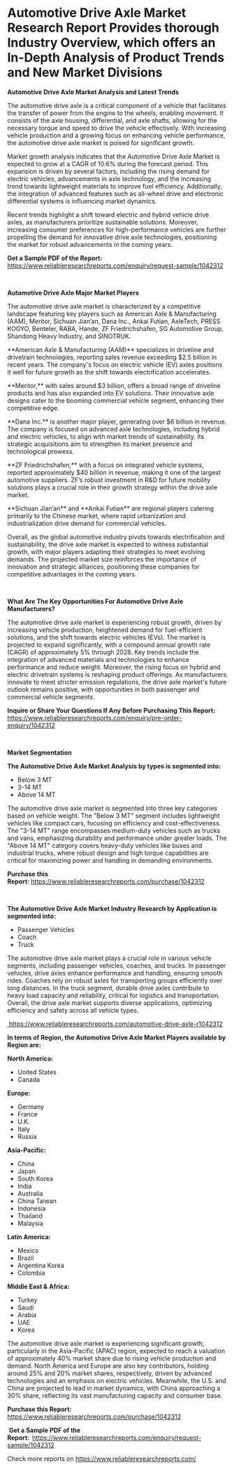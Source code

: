 <p><h1>Automotive Drive Axle Market Research Report Provides thorough Industry Overview, which offers an In-Depth Analysis of Product Trends and New Market Divisions</h1></p><p><strong>Automotive Drive Axle Market Analysis and Latest Trends</strong></p>
<p><p>The automotive drive axle is a critical component of a vehicle that facilitates the transfer of power from the engine to the wheels, enabling movement. It consists of the axle housing, differential, and axle shafts, allowing for the necessary torque and speed to drive the vehicle effectively. With increasing vehicle production and a growing focus on enhancing vehicle performance, the automotive drive axle market is poised for significant growth.</p><p>Market growth analysis indicates that the Automotive Drive Axle Market is expected to grow at a CAGR of 10.6% during the forecast period. This expansion is driven by several factors, including the rising demand for electric vehicles, advancements in axle technology, and the increasing trend towards lightweight materials to improve fuel efficiency. Additionally, the integration of advanced features such as all-wheel drive and electronic differential systems is influencing market dynamics.</p><p>Recent trends highlight a shift toward electric and hybrid vehicle drive axles, as manufacturers prioritize sustainable solutions. Moreover, increasing consumer preferences for high-performance vehicles are further propelling the demand for innovative drive axle technologies, positioning the market for robust advancements in the coming years.</p></p>
<p><strong>Get a Sample PDF of the Report:&nbsp;</strong> <a href="https://www.reliableresearchreports.com/enquiry/request-sample/1042312?utm_campaign=2328&utm_medium=2&utm_source=Github&utm_content=ia&utm_term=16022025&utm_id=automotive-drive-axle">https://www.reliableresearchreports.com/enquiry/request-sample/1042312</a></p>
<p>&nbsp;</p>
<p><strong>Automotive Drive Axle Major Market Players</strong></p>
<p><p>The automotive drive axle market is characterized by a competitive landscape featuring key players such as American Axle & Manufacturing (AAM), Meritor, Sichuan Jian’an, Dana Inc., Ankai Futian, AxleTech, PRESS KOGYO, Benteler, RABA, Hande, ZF Friedrichshafen, SG Automotive Group, Shandong Heavy Industry, and SINOTRUK.</p><p>**American Axle & Manufacturing (AAM)** specializes in driveline and drivetrain technologies, reporting sales revenue exceeding $2.5 billion in recent years. The company's focus on electric vehicle (EV) axles positions it well for future growth as the shift towards electrification accelerates.</p><p>**Meritor,** with sales around $3 billion, offers a broad range of driveline products and has also expanded into EV solutions. Their innovative axle designs cater to the booming commercial vehicle segment, enhancing their competitive edge.</p><p>**Dana Inc.** is another major player, generating over $6 billion in revenue. The company is focused on advanced axle technologies, including hybrid and electric vehicles, to align with market trends of sustainability. Its strategic acquisitions aim to strengthen its market presence and technological prowess.</p><p>**ZF Friedrichshafen,** with a focus on integrated vehicle systems, reported approximately $40 billion in revenue, making it one of the largest automotive suppliers. ZF’s robust investment in R&D for future mobility solutions plays a crucial role in their growth strategy within the drive axle market.</p><p>**Sichuan Jian’an** and **Ankai Futian** are regional players catering primarily to the Chinese market, where rapid urbanization and industrialization drive demand for commercial vehicles.</p><p>Overall, as the global automotive industry pivots towards electrification and sustainability, the drive axle market is expected to witness substantial growth, with major players adapting their strategies to meet evolving demands. The projected market size reinforces the importance of innovation and strategic alliances, positioning these companies for competitive advantages in the coming years.</p></p>
<p>&nbsp;</p>
<p><strong>What Are The Key Opportunities For Automotive Drive Axle Manufacturers?</strong></p>
<p><p>The automotive drive axle market is experiencing robust growth, driven by increasing vehicle production, heightened demand for fuel-efficient solutions, and the shift towards electric vehicles (EVs). The market is projected to expand significantly, with a compound annual growth rate (CAGR) of approximately 5% through 2028. Key trends include the integration of advanced materials and technologies to enhance performance and reduce weight. Moreover, the rising focus on hybrid and electric drivetrain systems is reshaping product offerings. As manufacturers innovate to meet stricter emission regulations, the drive axle market's future outlook remains positive, with opportunities in both passenger and commercial vehicle segments.</p></p>
<p><strong>Inquire or Share Your Questions If Any Before Purchasing This Report:</strong> <a href="https://www.reliableresearchreports.com/enquiry/pre-order-enquiry/1042312?utm_campaign=2328&utm_medium=2&utm_source=Github&utm_content=ia&utm_term=16022025&utm_id=automotive-drive-axle">https://www.reliableresearchreports.com/enquiry/pre-order-enquiry/1042312</a></p>
<p>&nbsp;</p>
<p><strong>Market Segmentation</strong></p>
<p><strong>The Automotive Drive Axle Market Analysis by types is segmented into:</strong></p>
<p><ul><li>Below 3 MT</li><li>3-14 MT</li><li>Above 14 MT</li></ul></p>
<p><p>The automotive drive axle market is segmented into three key categories based on vehicle weight. The "Below 3 MT" segment includes lightweight vehicles like compact cars, focusing on efficiency and cost-effectiveness. The "3-14 MT" range encompasses medium-duty vehicles such as trucks and vans, emphasizing durability and performance under greater loads. The "Above 14 MT" category covers heavy-duty vehicles like buses and industrial trucks, where robust design and high torque capabilities are critical for maximizing power and handling in demanding environments.</p></p>
<p><strong>Purchase this Report:&nbsp;</strong><a href="https://www.reliableresearchreports.com/purchase/1042312?utm_campaign=2328&utm_medium=2&utm_source=Github&utm_content=ia&utm_term=16022025&utm_id=automotive-drive-axle">https://www.reliableresearchreports.com/purchase/1042312</a></p>
<p>&nbsp;</p>
<p><strong>The Automotive Drive Axle Market Industry Research by Application is segmented into:</strong></p>
<p><ul><li>Passenger Vehicles</li><li>Coach</li><li>Truck</li></ul></p>
<p><p>The automotive drive axle market plays a crucial role in various vehicle segments, including passenger vehicles, coaches, and trucks. In passenger vehicles, drive axles enhance performance and handling, ensuring smooth rides. Coaches rely on robust axles for transporting groups efficiently over long distances. In the truck segment, durable drive axles contribute to heavy load capacity and reliability, critical for logistics and transportation. Overall, the drive axle market supports diverse applications, optimizing efficiency and safety across all vehicle types.</p></p>
<p><a href="https://www.reliableresearchreports.com/automotive-drive-axle-r1042312?utm_campaign=2328&utm_medium=2&utm_source=Github&utm_content=ia&utm_term=16022025&utm_id=automotive-drive-axle">&nbsp;https://www.reliableresearchreports.com/automotive-drive-axle-r1042312</a></p>
<p><strong>In terms of Region, the Automotive Drive Axle Market Players available by Region are:</strong></p>
<p>
    <p> <strong> North America: </strong>
        <ul>
            <li>United States</li>
            <li>Canada</li>
        </ul>
        </p> 
    <p> <strong> Europe: </strong>
        <ul>
            <li>Germany</li>
            <li>France</li>
            <li>U.K.</li>
            <li>Italy</li>
            <li>Russia</li>
        </ul>
        </p> 
    <p> <strong> Asia-Pacific: </strong>
        <ul>
            <li>China</li>
            <li>Japan</li>
            <li>South Korea</li>
            <li>India</li>
            <li>Australia</li>
            <li>China Taiwan</li>
            <li>Indonesia</li>
            <li>Thailand</li>
            <li>Malaysia</li>
        </ul>
        </p> 
    <p> <strong> Latin America: </strong>
        <ul>
            <li>Mexico</li>
            <li>Brazil</li>
            <li>Argentina Korea</li>
            <li>Colombia</li>
        </ul>
        </p> 
    <p> <strong> Middle East & Africa: </strong>
        <ul>
            <li>Turkey</li>
            <li>Saudi</li>
            <li>Arabia</li>
            <li>UAE</li>
            <li>Korea</li>
        </ul>
    </p>
    </p>
<p><p>The automotive drive axle market is experiencing significant growth, particularly in the Asia-Pacific (APAC) region, expected to reach a valuation of approximately 40% market share due to rising vehicle production and demand. North America and Europe are also key contributors, holding around 25% and 20% market shares, respectively, driven by advanced technologies and an emphasis on electric vehicles. Meanwhile, the U.S. and China are projected to lead in market dynamics, with China approaching a 30% share, reflecting its vast manufacturing capacity and consumer base.</p></p>
<p><strong>Purchase this Report: </strong><a href="https://www.reliableresearchreports.com/purchase/1042312?utm_campaign=2328&utm_medium=2&utm_source=Github&utm_content=ia&utm_term=16022025&utm_id=automotive-drive-axle">https://www.reliableresearchreports.com/purchase/1042312</a></p>
<p>&nbsp;<strong>Get a Sample PDF of the Report:&nbsp;&nbsp;</strong><a href="https://www.reliableresearchreports.com/enquiry/request-sample/1042312?utm_campaign=2328&utm_medium=2&utm_source=Github&utm_content=ia&utm_term=16022025&utm_id=automotive-drive-axle">https://www.reliableresearchreports.com/enquiry/request-sample/1042312</a></p>
<p><strong></strong></p>
<p>Check more reports on <a href="https://www.reliableresearchreports.com/?utm_campaign=2328&utm_medium=2&utm_source=Github&utm_content=ia&utm_term=16022025&utm_id=automotive-drive-axle">https://www.reliableresearchreports.com/</a></p>